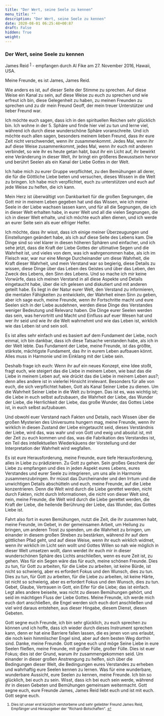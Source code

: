 ```yaml
---
title: "Der Wert, seine Seele zu kennen"
menu_title: ""
description: "Der Wert, seine Seele zu kennen"
date: 2020-08-01 06:25:48+00:87
draft: False
hidden: True
weight:
---
```

### Der Wert, seine Seele zu kennen

James Reid <sup id="a1">[1](#f1)</sup> - empfangen durch Al Fike am 27. November 2016, Hawaii, USA.

Meine Freunde, es ist James, James Reid.

Wie anders es ist, auf dieser Seite der Stimme zu sprechen. Auf diese Weise ein Kanal zu sein, auf diese Weise zu euch zu sprechen und wie erfreut ich bin, diese Gelegenheit zu haben, zu meinen Freunden zu sprechen und zu dir mein Freund Geoff, der mein treuer Unterstützer und lieber Freund war.

Ich möchte euch sagen, dass ich in den spirituellen Reichen sehr glücklich bin. Ich wohne in der 5. Sphäre und finde hier viel zu tun und lerne viel, während ich durch diese wunderschöne Sphäre voranschreite. Und ich möchte euch allen sagen, besonders meinem lieben Freund, dass ihr eure Zeit nicht verschwendet, wenn ihr zusammenkommt. Jedes Mal, wenn ihr auf diese Weise zusammenkommt, jedes Mal, wenn ihr euch mit anderen verbindet, so wie ihr es heute getan habt, baut ihr ein Licht auf, ihr bewirkt eine Veränderung in dieser Welt, ihr bringt ein größeres Bewusstsein hervor und berührt Seelen als ein Kanal der Liebe Gottes in der Welt.

Ich habe mich zu eurer Gruppe verpflichtet, zu den Bemühungen all derer, die für die Göttliche Liebe beten und versuchen, dieses Wissen in die Welt zu bringen.  Ich habe mich verpflichtet, euch zu unterstützen und euch auf jede Weise zu helfen, die ich kann.

Mein Herz ist überwältigt von Dankbarkeit für die großen Segnungen, die Gott mir in meinem Leben gegeben hat und das Wissen, wie ich meine Seele in der Liebe wachsen lassen kann, und für all die Segnungen, die ich in dieser Welt erhalten habe, in eurer Welt und all die vielen Segnungen, die ich in dieser Welt erhalte, und ich möchte euch allen dienen, und ich werde an eurer Seite sein als euer eifriger Helfer.

Ich möchte, dass ihr wisst, dass ich einige meiner Überzeugungen und Einstellungen geändert habe, als ich auf diese Seite des Lebens kam. Die Dinge sind so viel klarer in diesen höheren Sphären und einfacher, und ich sehe jetzt, dass die Kraft der Liebe Gottes der ultimative Segen und die Wahrheit ist, und vieles von dem, was ich wahrgenommen habe, als ich im Fleisch war, war nur eine Menge Durcheinander um diese Wahrheit, die Kraft dieser Wahrheit, und mein Verstand war so begierig, diese Details zu wissen, diese Dinge über das Leben des Geistes und über das Leben, den Zweck des Lebens, den Sinn des Lebens. Und so mache ich mir keine Vorwürfe, dass ich meinen Verstand in all diese Aspekte und Details eingetaucht habe, über die ich gelesen und diskutiert und mit anderen geteilt habe. Es liegt in der Natur eurer Welt, den Verstand zu informieren, die mentalen Fähigkeiten zu entwickeln, der Wahrheit einen Sinn zu geben, aber ich sage euch, meine Freunde, wenn ihr Fortschritte macht und eure Seelen sich in der Liebe ausdehnen, werden diese Dinge des Verstandes weniger Bedeutung und Relevanz haben. Die Dinge eurer Seelen werden das sein, was hervortritt und Macht und Einfluss auf euer Wesen hat und wer ihr seid und wie ihr die Welt wahrnehmt und wie das Leben ist, wirklich wie das Leben ist und sein soll.

Es ist alles sehr einfach und es basiert auf dem Fundament der Liebe, noch einmal, ich bin dankbar, dass ich diese Tatsache verstanden habe, als ich in der Welt lebte. Das Fundament der Liebe, meine Freunde, ist das größte, stärkste, mächtigste Fundament, das ihr in eurem Leben aufbauen könnt. Alles muss in Harmonie und im Einklang mit der Liebe sein.

Deshalb frage ich euch: Wenn ihr auf ein neues Konzept, eine Idee stoßt, fragt euch, wie steigert das die Liebe in meinem Leben, wie baut das die Liebe in meinem Leben auf, wie drückt das die Liebe in meinem Leben aus?; denn alles andere ist in vielerlei Hinsicht irrelevant. Besonders für alle von euch, die sich verpflichtet haben, Gott als Kanal Seiner Liebe zu dienen. Um die Wahrheit Seiner Liebe in die Welt zu bringen. Das ist es, was wichtig ist; die Liebe in euch selbst aufzubauen, die Wahrheit der Liebe, das Wunder der Liebe, die Herrlichkeit der Liebe, das große Wunder, das Gottes Liebe ist, in euch selbst aufzubauen.

Und obwohl euer Verstand nach Fakten und Details, nach Wissen über die großen Mysterien des Universums hungern mag, meine Freunde, wenn ihr wirklich in diesen Zustand der Liebe eingetaucht seid, dieses Verständnis der Liebe, wird das, was wahr und von Gott und ewig und absolut ist, mit der Zeit zu euch kommen und das, was die Fabrikation des Verstandes ist, ein Teil des intellektuellen Wiederkäuens der Vorstellung und der Interpretation der Wahrheit wird wegfallen.

Es ist eure Herausforderung, meine Freunde, eure tiefe Herausforderung, alles in Liebe zu prädizieren. Zu Gott zu gehen. Sein großes Geschenk der Liebe zu empfangen und dies in jeden Aspekt eures Lebens, eures Verstandes und eurer Seele zu integrieren, um uns alle in Harmonie zusammenzubringen. Ihr müsst das Durcheinander und den Irrtum und die unwichtigen Details abschütteln und euch, meine Freunde, auf die Liebe konzentrieren. Denn die Welt wird durch die Liebe gerettet werden, nicht durch Fakten, nicht durch Informationen, die nicht von dieser Welt sind, nein, meine Freunde, die Welt wird durch die Liebe gerettet werden, die Kraft der Liebe, die heilende Berührung der Liebe, das Wunder, das Gottes Liebe ist.

Fahrt also fort in euren Bemühungen, nutzt die Zeit, die ihr zusammen habt, meine Freunde, im Gebet, in der gemeinsamen Arbeit, um Heilung zu bringen, um anderen Trost zu spenden, um die Wahrheit zu bringen, um einander in diesem großen Streben zu bestärken, während ihr auf dem göttlichen Pfad geht, und auf diese Weise, wenn ihr euch wirklich widmet, wenn ihr wirklich im Licht sein wollt und Gottes Willen so nah wie möglich in dieser Welt umsetzen wollt, dann werdet ihr euch mir in dieser wunderschönen Sphäre des Lichts anschließen, wenn es eure Zeit ist, zu gehen. Was für ein Segen wäre das für euch, meine schönen Freunde. Dies zu tun, für Gott zu arbeiten, für die Liebe zu arbeiten, ist keine Bürde, ist nicht so schwierig, aber es erfordert Fokus und den Wunsch, dies zu tun. Dies zu tun, für Gott zu arbeiten, für die Liebe zu arbeiten, ist keine Härte, ist nicht so schwierig, aber es erfordert Fokus und den Wunsch, dies zu tun. Gebet, Glaube, Vertrauen in Gott, ein Eifer für die Liebe; das ist einfach. Legt alles andere beiseite, was nicht zu diesen Bemühungen gehört, und seid im mächtigen Fluss der Liebe Gottes. Meine Freunde, ich werde mich euch dort anschließen, die Engel werden sich euch dort anschließen und viel wird daraus entstehen, aus dieser Hingabe, diesem Dienst, diesen Gebeten.

Gott segne euch Freunde, ich bin sehr glücklich, zu euch sprechen zu können und ich hoffe, dass ich wieder durch dieses Instrument sprechen kann, denn er hat eine Barriere fallen lassen, die es jenen von uns erlaubt, die noch kein himmlischer Engel sind, aber auf dem besten Weg dorthin sind. Danke, meine Freunde. Gott segne euch und möge Seine Liebe in eure Seelen fließen, meine Freunde, mit großer Fülle, großer Fülle. Dies ist euer Fokus; dies ist der Grund, warum ihr zusammengekommen seid. Um einander in dieser großen Anstrengung zu helfen, sich über die Bedingungen dieser Welt, die Bedingungen eures Verstandes zu erheben und wahrhaftig eure Seelen kennen zu lernen. Was für eine wunderbare, wunderbare Aussicht, eure Seelen zu kennen, meine Freunde. Ich bin so glücklich, bei euch zu sein. Wisst, dass ich bei euch sein werde, während ihr in diesen Gebeten und Bemühungen gemeinsam weitermacht. Gott segne euch, eure Freunde James, James Reid liebt euch und ist mit euch. Gott segne euch.
<small>

1. <large id="f1"> Dies ist unser erst kürzlich verstorbene und sehr geliebter Freund James Reid, Empfänger und Herausgeber der "Richard-Botschaften". [↩](#a1)
